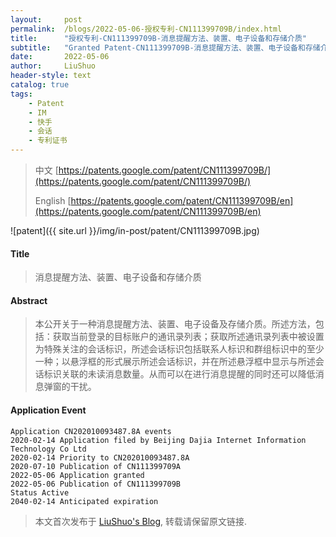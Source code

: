 ```yaml
---
layout:     post
permalink:  /blogs/2022-05-06-授权专利-CN111399709B/index.html
title:      "授权专利-CN111399709B-消息提醒方法、装置、电子设备和存储介质"
subtitle:   "Granted Patent-CN111399709B-消息提醒方法、装置、电子设备和存储介质"
date:       2022-05-06
author:     LiuShuo
header-style: text
catalog: true
tags:
    - Patent
    - IM
    - 快手
    - 会话
    - 专利证书
---
```

> 中文 [https://patents.google.com/patent/CN111399709B/](https://patents.google.com/patent/CN111399709B/)
>
> English [https://patents.google.com/patent/CN111399709B/en](https://patents.google.com/patent/CN111399709B/en)

![patent]({{ site.url }}/img/in-post/patent/CN111399709B.jpg)
#### Title
> 消息提醒方法、装置、电子设备和存储介质









#### Abstract
> 本公开关于一种消息提醒方法、装置、电子设备及存储介质。所述方法，包括：获取当前登录的目标账户的通讯录列表；获取所述通讯录列表中被设置为特殊关注的会话标识，所述会话标识包括联系人标识和群组标识中的至少一种；以悬浮框的形式展示所述会话标识，并在所述悬浮框中显示与所述会话标识关联的未读消息数量。从而可以在进行消息提醒的同时还可以降低消息弹窗的干扰。









#### Application Event
```
Application CN202010093487.8A events 
2020-02-14 Application filed by Beijing Dajia Internet Information Technology Co Ltd
2020-02-14 Priority to CN202010093487.8A
2020-07-10 Publication of CN111399709A
2022-05-06 Application granted
2022-05-06 Publication of CN111399709B
Status Active
2040-02-14 Anticipated expiration
```
> 本文首次发布于 [LiuShuo's Blog](https://liushuo.me), 
转载请保留原文链接.
